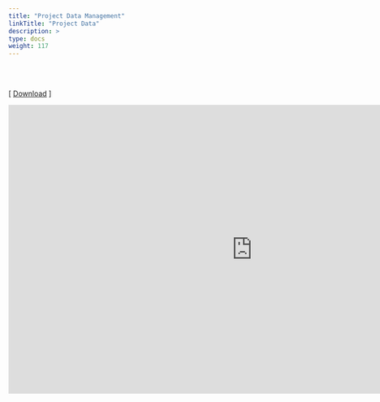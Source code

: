 ```yaml
---
title: "Project Data Management"
linkTitle: "Project Data"
description: >
type: docs
weight: 117
---
```


<br></br>


[ [Download](https://docs.google.com/presentation/d/1kTRzRhOGX1S1dWoF82jLP1TNEJVhXVypnWx_2FtdJBw/edit?usp=sharing) ]

<iframe src="https://docs.google.com/presentation/d/e/2PACX-1vRwfd15iBJk0pmaHpPdv_AXMBC6EKn21tORYz9xtSw9OY89Bu2_GYD1gIt2f1g0Bap39gAk7qoz7dJK/embed?start=false&loop=false&delayms=60000" frameborder="0" width="960" height="569" allowfullscreen="true" mozallowfullscreen="true" webkitallowfullscreen="true"></iframe>




